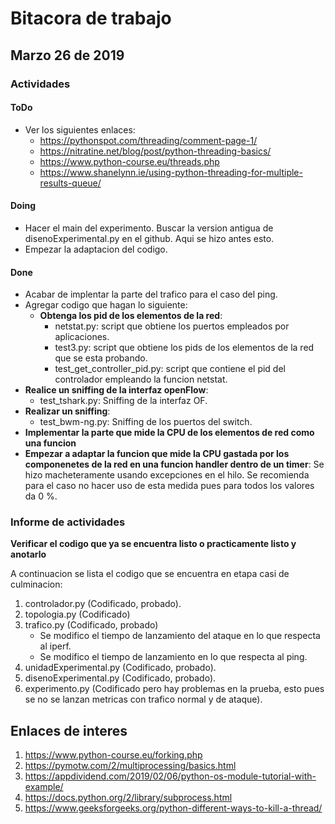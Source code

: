 # Bitacora de trabajo #

## Marzo 26 de 2019 ## 

### Actividades ###

#### ToDo ####
* Ver los siguientes enlaces:
  * https://pythonspot.com/threading/comment-page-1/
  * https://nitratine.net/blog/post/python-threading-basics/
  * https://www.python-course.eu/threads.php
  * https://www.shanelynn.ie/using-python-threading-for-multiple-results-queue/
  
#### Doing ####

* Hacer el main del experimento. Buscar la version antigua de disenoExperimental.py en el github. Aqui se hizo antes esto.
* Empezar la adaptacion del codigo.
  
#### Done ####
* Acabar de implentar la parte del trafico para el caso del ping.
* Agregar codigo que hagan lo siguiente:
  * **Obtenga los pid de los elementos de la red**: 
    * netstat.py: script que obtiene los puertos empleados por aplicaciones.
    * test3.py: script que obtiene los pids de los elementos de la red que se esta probando.
    * test_get_controller_pid.py: script que contiene el pid del controlador empleando la funcion netstat.
* **Realice un sniffing de la interfaz openFlow**: 
    * test_tshark.py: Sniffing de la interfaz OF.
* **Realizar un sniffing**:
    * test_bwm-ng.py: Sniffing de los puertos del switch.
* **Implementar la parte que mide la CPU de los elementos de red como una funcion**
* **Empezar a adaptar la funcion que mide la CPU gastada por los componenetes de la red en una funcion handler dentro de un timer**: Se hizo macheteramente usando excepciones en el hilo. Se recomienda para el caso no hacer uso de esta medida pues para todos los valores da 0 %.

### Informe de actividades ###

**Verificar el codigo que ya se encuentra listo o practicamente listo y anotarlo**

A continuacion se lista el codigo que se encuentra en etapa casi de culminacion:
1. controlador.py (Codificado, probado).
2. topologia.py (Codificado)
3. trafico.py (Codificado, probado)
   * Se modifico el tiempo de lanzamiento del ataque en lo que respecta al iperf.
   * Se modifico el tiempo de lanzamiento en lo que respecta al ping. 
4. unidadExperimental.py (Codificado, probado).
5. disenoExperimental.py (Codificado, probado). 
6. experimento.py (Codificado pero hay problemas en la prueba, esto pues se no se lanzan metricas con trafico normal y de ataque).

## Enlaces de interes ##
1. https://www.python-course.eu/forking.php
2. https://pymotw.com/2/multiprocessing/basics.html
3. https://appdividend.com/2019/02/06/python-os-module-tutorial-with-example/
4. https://docs.python.org/2/library/subprocess.html
5. https://www.geeksforgeeks.org/python-different-ways-to-kill-a-thread/
